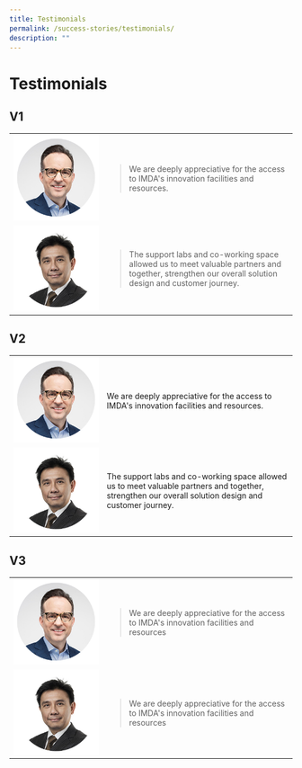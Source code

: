 ```yaml
---
title: Testimonials
permalink: /success-stories/testimonials/
description: ""
---
```

# Testimonials

## V1
<table>
	<tr>
		<td style="width:33%; text-align: center; vertical-align:middle; border-bottom:none;"><img src="/images/Community/Mentors/alan-hellawell.png"></td>
		<td style="vertical-align:middle; border-bottom:none;">
			
> We are deeply appreciative for the access to IMDA's innovation facilities and resources.
		</td>
	</tr>
		<tr>
		<td style="width:33%; text-align: center; vertical-align:middle; border-bottom:none;"><img src="/images/Community/Mentors/andrewler.png"></td>
		<td style="vertical-align:middle; border-bottom:none;">
			
> The support labs and co-working space allowed us to meet valuable partners and together, strengthen our overall solution design and customer journey.
		</td>
	</tr>
</table>

## V2
<table>
	<tr>
		<td style="width:33%; text-align: center; vertical-align:middle; border-bottom:none;"><img src="/images/Community/Mentors/alan-hellawell.png"></td>
		<td style="vertical-align:middle; border-bottom:none;">We are deeply appreciative for the access to IMDA's innovation facilities and resources.
		</td>
	</tr>
		<tr>
		<td style="width:33%; text-align: center; vertical-align:middle; border-bottom:none;"><img src="/images/Community/Mentors/andrewler.png"></td>
		<td style="vertical-align:middle; border-bottom:none;">The support labs and co-working space allowed us to meet valuable partners and together, strengthen our overall solution design and customer journey.
		</td>
	</tr>
</table>

## V3
<table>
	<tr>
		<td style="width:33%; text-align: center; vertical-align:middle; border-bottom:none;"><img src="/images/Community/Mentors/alan-hellawell.png"></td>
		<td style="vertical-align:middle; border-bottom:none;"><blockquote>We are deeply appreciative for the access to IMDA's innovation facilities and resources</blockquote>
		</td>
	</tr>
		<tr>
		<td style="width:33%; text-align: center; vertical-align:middle;"><img src="/images/Community/Mentors/andrewler.png"></td>
		<td style="vertical-align:middle;"><blockquote>We are deeply appreciative for the access to IMDA's innovation facilities and resources</blockquote>
		</td>
	</tr>
</table>